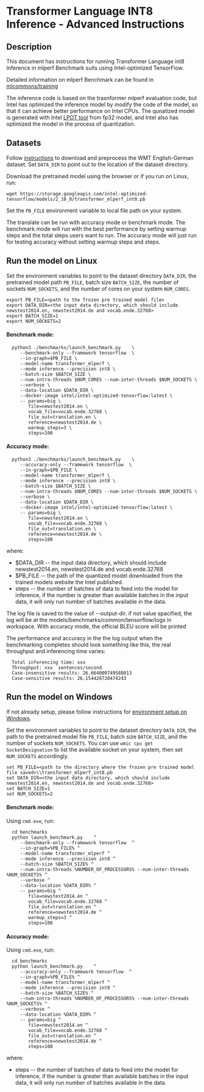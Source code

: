 <!--- 0. Title -->
# Transformer Language INT8 Inference - Advanced Instructions

<!-- 10. Description -->
## Description

This document has instructions for running Transformer Language int8 Inference in mlperf
Benchmark suits using Intel-optimized TensorFlow.

Detailed information on mlperf Benchmark can be found in [mlcommons/training](https://github.com/mlcommons/training/tree/v0.5/translation/tensorflow/transformer)

The inference code is based on the trasnformer mlperf evaluation code, but Intel has optimized the inference model by modify the code of the model, so that it can achieve better performance on Intel CPUs.
The qunatized model is generated with Intel [LPOT tool](https://github.com/intel/neural-compressor) from fp32 model, and Intel also has optimized the model in the process of quantization. 

<!--- 30. Datasets -->
## Datasets

Follow [instructions](https://github.com/IntelAI/models/tree/master/datasets/transformer_data/README.md) to download and preprocess the WMT English-German dataset.
Set `DATA_DIR` to point out to the location of the dataset directory.

Download the pretrained model using the browser or if you run on Linux, run:
```
wget https://storage.googleapis.com/intel-optimized-tensorflow/models/2_10_0/transformer_mlperf_int8.pb
```
Set the `PB_FILE` environment variable to local file path on your system.

The translate can be run with accuracy mode or benchmark mode. The benchmark mode will run with the best performance by setting warmup steps and the total steps users want to run. The accuracy mode will just run for testing accuracy without setting warmup steps and steps.

## Run the model on Linux
Set the environment variables to point to the dataset directory `DATA_DIR`, the pretrained model path `PB_FILE`, batch size `BATCH_SIZE`, the number of sockets `NUM_SOCKETS`, and the number of cores on your system `NUM_CORES`.
```
export PB_FILE=<path to the frozen pre trained model file>
export DATA_DIR=<the input data directory, which should include newstest2014.en, newstest2014.de and vocab.ende.32768>
export BATCH_SIZE=1
export NUM_SOCKETS=2
```
#### Benchmark mode:
```
  python3 ./benchmarks/launch_benchmark.py    \
     --benchmark-only --framework tensorflow  \
     --in-graph=$PB_FILE \
     --model-name transformer_mlperf \
     --mode inference --precision int8 \
     --batch-size $BATCH_SIZE \
     --num-intra-threads $NUM_CORES --num-inter-threads $NUM_SOCKETS \
     --verbose \
     --data-location $DATA_DIR \
     --docker-image intel/intel-optimized-tensorflow:latest \
     -- params=big \
        file=newstest2014.en \
        vocab_file=vocab.ende.32768 \
        file_out=translation.en \
        reference=newstest2014.de \
        warmup_steps=3 \
        steps=100 
```
#### Accuracy mode:
```
  python3 ./benchmarks/launch_benchmark.py    \
     --accuracy-only --framework tensorflow  \
     --in-graph=$PB_FILE \
     --model-name transformer_mlperf \
     --mode inference --precision int8 \
     --batch-size $BATCH_SIZE \
     --num-intra-threads $NUM_CORES --num-inter-threads $NUM_SOCKETS \
     --verbose \
     --data-location $DATA_DIR \
     --docker-image intel/intel-optimized-tensorflow:latest \
     -- params=big \
        file=newstest2014.en \
        vocab_file=vocab.ende.32768 \
        file_out=translation.en \
        reference=newstest2014.de \
        steps=100 
```
where:
   * $DATA_DIR -- the input data directory, which should include newstest2014.en, newstest2014.de and vocab.ende.32768
   * $PB_FILE  -- the path of the quantized model downloaded from the trained models website the Intel published. 
   * steps -- the number of batches of data to feed into the model for inference, if the number is greater than available batches in the input data, it will only run number of batches available in the data.

The log file is saved to the value of --output-dir. if not value spacified, the log will be at the models/benchmarks/common/tensorflow/logs in workspace.
With accuracy mode, the official BLEU score will be printed

The performance and accuracy in the the log output when the benchmarking completes should look
something like this, the real throughput and inferencing time varies:
```
  Total inferencing time: xxx
  Throughput: xxx  sentences/second
  Case-insensitive results: 26.664000749588013
  Case-sensitive results: 26.154428720474243

```

## Run the model on Windows
If not already setup, please follow instructions for [environment setup on Windows](/docs/general/Windows.md).

Set the environment variables to point to the dataset directory `DATA_DIR`, the path to the pretrained model file `PB_FILE`, batch size `BATCH_SIZE`, and  the number of sockets `NUM_SOCKETS`.
You can use `wmic cpu get SocketDesignation` to list the available socket on your system, then set `NUM_SOCKETS` accordingly.
```
set PB_FILE=<path to the directory where the frozen pre trained model file saved>\\transformer_mlperf_int8.pb
set DATA_DIR=<the input data directory, which should include newstest2014.en, newstest2014.de and vocab.ende.32768>
set BATCH_SIZE=1
set NUM_SOCKETS=2
```
#### Benchmark mode:
Using `cmd.exe`, run:
```
  cd benchmarks
  python launch_benchmark.py    ^
     --benchmark-only --framework tensorflow  ^
     --in-graph=%PB_FILE% ^
     --model-name transformer_mlperf ^
     --mode inference --precision int8 ^
     --batch-size %BATCH_SIZE% ^
     --num-intra-threads %NUMBER_OF_PROCESSORS% --num-inter-threads %NUM_SOCKETS% ^
     --verbose ^
     --data-location %DATA_DIR% ^
     -- params=big ^
        file=newstest2014.en ^
        vocab_file=vocab.ende.32768 ^
        file_out=translation.en ^
        reference=newstest2014.de ^
        warmup_steps=3 ^
        steps=100 
```
#### Accuracy mode:
Using `cmd.exe`, run:
```
  cd benchmarks
  python launch_benchmark.py    ^
     --accuracy-only --framework tensorflow  ^
     --in-graph=%PB_FILE% ^
     --model-name transformer_mlperf ^
     --mode inference --precision int8 ^
     --batch-size %BATCH_SIZE% ^
     --num-intra-threads %NUMBER_OF_PROCESSORS% --num-inter-threads %NUM_SOCKETS% ^
     --verbose ^
     --data-location %DATA_DIR% ^
     -- params=big ^
        file=newstest2014.en ^
        vocab_file=vocab.ende.32768 ^
        file_out=translation.en ^
        reference=newstest2014.de ^
        steps=100 
```
where:
   * steps -- the number of batches of data to feed into the model for inference, if the number is greater than available batches in the input data, it will only run number of batches available in the data.
